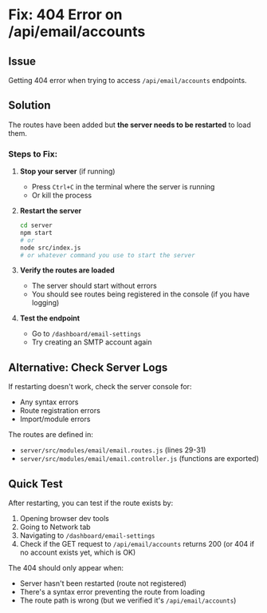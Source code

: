 # Fix: 404 Error on /api/email/accounts

## Issue
Getting 404 error when trying to access `/api/email/accounts` endpoints.

## Solution

The routes have been added but **the server needs to be restarted** to load them.

### Steps to Fix:

1. **Stop your server** (if running)
   - Press `Ctrl+C` in the terminal where the server is running
   - Or kill the process

2. **Restart the server**
   ```bash
   cd server
   npm start
   # or
   node src/index.js
   # or whatever command you use to start the server
   ```

3. **Verify the routes are loaded**
   - The server should start without errors
   - You should see routes being registered in the console (if you have logging)

4. **Test the endpoint**
   - Go to `/dashboard/email-settings`
   - Try creating an SMTP account again

## Alternative: Check Server Logs

If restarting doesn't work, check the server console for:
- Any syntax errors
- Route registration errors
- Import/module errors

The routes are defined in:
- `server/src/modules/email/email.routes.js` (lines 29-31)
- `server/src/modules/email/email.controller.js` (functions are exported)

## Quick Test

After restarting, you can test if the route exists by:
1. Opening browser dev tools
2. Going to Network tab
3. Navigating to `/dashboard/email-settings`
4. Check if the GET request to `/api/email/accounts` returns 200 (or 404 if no account exists yet, which is OK)

The 404 should only appear when:
- Server hasn't been restarted (route not registered)
- There's a syntax error preventing the route from loading
- The route path is wrong (but we verified it's `/api/email/accounts`)

